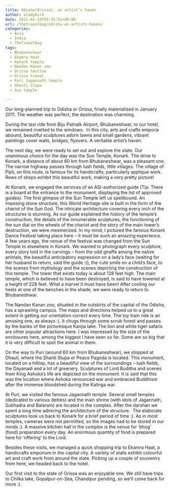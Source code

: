 ```yaml
---
title: Odisha(Orissa), an artist’s haven
author: aladybird
date: 2011-02-10T03:35:51+00:00
url: /thetravelbug/odisha-an-artists-haven/
categories:
  - Asia
  - India
  - TheTravelBug
tags:
  - Bhubaneshwar
  - Ekamra Haat
  - Konark temple
  - Nandan Kanan zoo
  - Orissa tourism
  - Orissa travel
  - Puri Jagannath temple
  - Shanti stupa
  - Sun temple

---
```

Our long-planned trip to Odisha or Orissa, finally materialized in January 2011. The weather was perfect, the destination was charming.

During the taxi ride from Biju Patnaik Airport, Bhubaneshwar, to our hotel, we remained rivetted to the windows.  In this city, arts and crafts emporia abound, beautiful sculptures adorn lawns and small gardens, vibrant paintings cover walls, bridges, flyovers. A veritable artist&#8217;s haven.

The next day, we were ready to set out and explore the state. Our unanimous choice for the day was the Sun Temple, Konark. The drive to Konark, a distance of about 60 km from Bhubaneshwar, was a pleasant one. The narrow highway passes through lush fields, little villages. The village of Pipli, on this route, is famous for its handicrafts, particularly applique work. Rows of shops exhibit this beautiful work, making a very pretty picture!

At Konark, we engaged the services of an ASI-authorized guide (Tip: There is a board at the entrance to the monument, displaying the list of approved guides). The first glimpse of the Sun Temple left us spellbound. An imposing stone structure, this World Heritage site is built in the form of the chariot of the Sun God. The intricate architecture covering every inch of the structures is stunning. As our guide explained the history of the temple&#8217;s construction, the details of the innumerable sculptures, the functioning of the sun dial on the wheels of the chariot and the story of the main tower&#8217;s destruction, we were mesmerized. In my mind, I pictured the famous Konark Dance Festival taking place here &#8211; it must be such an amazing experience. A few years ago, the venue of the festival was changed from the Sun Temple to elsewhere in Konark. We wanted to photograph every sculpture, every story told in the carvings &#8211; from the odd giraffe among the native animals, the beautiful anticipatory expression on a lady&#8217;s face (waiting for her husband to return, said the guide :)), the cute smile on a child&#8217;s face, to the scenes from mythology and the scenes depicting the construction of this temple. The tower that exists today is about 128 feet high. The main temple, which is believed to have been destroyed, is said to have towered at a height of 228 feet. What a marvel it must have been! After cooling our heels at one of the benches in the shade, we were ready to return to Bhubaneshwar.

The Nandan Kanan zoo, situated in the outskirts of the capital of the Odisha, has a sprawling campus. The maps and directions helped us to a great extent in getting our orientation correct every time. The toy train ride is an amusing one, as always :). It chugs through some scrub forest and passes by the banks of the picturesque Kanjia lake. The lion and white tiger safaris are other popular attractions here. I was impressed by the size of the enclosures here, among the biggest I have seen so far. Some are so big that it is very difficult to spot the animal in them.

On the way to Puri (around 60 km from Bhubaneshwar), we stopped at Dhauli, where the Shanti Stupa or Peace Pagoda is located. This monument, located on a hilltop, has a beautiful view of the surroundings &#8211; lush fields, the Dayanadi and a lot of greenery. Sculptures of Lord Buddha and scenes from King Ashoka&#8217;s life are depicted on the monument. It is said that this was the location where Ashoka renounced war and embraced Buddhism after the immense bloodshed during the Kalinga war.

At Puri, we visited the famous Jagannath temple. Several small temples (dedicated to various deities) and the main shrine (with idols of Jagannath, Subhadra and Balaram) are located in the complex. After the darshan we spent a long time admiring the architecture of the structure.  The elaborate sculptures took us back to Konark for a brief period of time :). As in most temples, cameras were not permitted, so the images had to be stored in our minds :). A massive kitchen hall in the complex is the venue for &#8216;bhog&#8217; (food) preparation every day. An enormous quantity of food is prepared here for &#8216;offering&#8217; to the Lord.

Besides these visits, we managed a quick shopping trip to Ekamra Haat, a handicrafts emporium in the capital city. A variety of stalls exhibit colourful art and craft work from around the state. Picking up a couple of souvenirs from here, we headed back to the hotel.

Our first visit to the state of Orissa was an enjoyable one. We still have trips to Chilka lake, Gopalpur-on-Sea, Chandipur pending, so we&#8217;ll come back for more :).